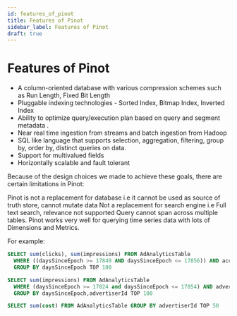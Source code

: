 ```yaml
---
id: features_of_pinot
title: Features of Pinot
sidebar_label: Features of Pinot
draft: true
---
```


# Features of Pinot

- A column-oriented database with various compression schemes such as Run Length, Fixed Bit Length
- Pluggable indexing technologies - Sorted Index, Bitmap Index, Inverted Index
- Ability to optimize query/execution plan based on query and segment metadata .
- Near real time ingestion from streams and batch ingestion from Hadoop
- SQL like language that supports selection, aggregation, filtering, group by, order by, distinct queries on data.
- Support for multivalued fields
- Horizontally scalable and fault tolerant

Because of the design choices we made to achieve these goals, there are certain limitations in Pinot:

Pinot is not a replacement for database i.e it cannot be used as source of truth store, cannot mutate data
Not a replacement for search engine i.e Full text search, relevance not supported
Query cannot span across multiple tables.
Pinot works very well for querying time series data with lots of Dimensions and Metrics. <br />

For example:

```SQL
SELECT sum(clicks), sum(impressions) FROM AdAnalyticsTable
  WHERE ((daysSinceEpoch >= 17849 AND daysSinceEpoch <= 17856)) AND accountId IN (123456789)
  GROUP BY daysSinceEpoch TOP 100
```

```SQL
SELECT sum(impressions) FROM AdAnalyticsTable
  WHERE (daysSinceEpoch >= 17824 and daysSinceEpoch <= 17854) AND adveriserId = '1234356789'
  GROUP BY daysSinceEpoch,advertiserId TOP 100
```

```SQL
SELECT sum(cost) FROM AdAnalyticsTable GROUP BY advertiserId TOP 50
```
